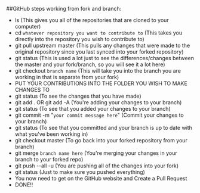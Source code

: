 ##GitHub steps working from fork and branch:

* ls (This gives you all of the repositories that are cloned to your computer)
* cd `whatever repository you want to contribute to` (This takes you directly into the repository you wish to contribute to)
* git pull upstream master (This pulls any changes that were made to the original repository since you last synced into your forked repository)
* git status (This is used a lot just to see the differences/changes between the master and your fork/branch, so you will see it a lot here)
* git checkout `branch name` (This will take you into the branch you are working in that is separate from your fork)
* PUT YOUR CONTRIBUTIONS INTO THE FOLDER YOU WISH TO MAKE CHANGES TO
* git status (To see the changes that you have made)
* git add . OR git add -A (You're adding your changes to your branch)
* git status (To see that you added your changes to your branch)
* git commit -m "`your commit message here`" (Commit your changes to your branch)
* git status (To see that you committed and your branch is up to date with what you've been working in)
* git checkout master (To go back into your forked repository from your branch)
* git merge `branch name here` (You're merging your changes in your branch to your forked repo)
* git push --all -u (You are pushing all of the changes into your fork)
* git status (Just to make sure you pushed everything)
* You now need to get on the GitHub website and Create a Pull Request
* DONE!!
